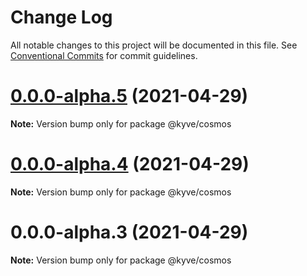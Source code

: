 # Change Log

All notable changes to this project will be documented in this file.
See [Conventional Commits](https://conventionalcommits.org) for commit guidelines.

# [0.0.0-alpha.5](https://github.com/KYVENetwork/cosmos/compare/@kyve/cosmos@0.0.0-alpha.4...@kyve/cosmos@0.0.0-alpha.5) (2021-04-29)

**Note:** Version bump only for package @kyve/cosmos





# [0.0.0-alpha.4](https://github.com/KYVENetwork/cosmos/compare/@kyve/cosmos@0.0.0-alpha.3...@kyve/cosmos@0.0.0-alpha.4) (2021-04-29)

**Note:** Version bump only for package @kyve/cosmos

# 0.0.0-alpha.3 (2021-04-29)

**Note:** Version bump only for package @kyve/cosmos
